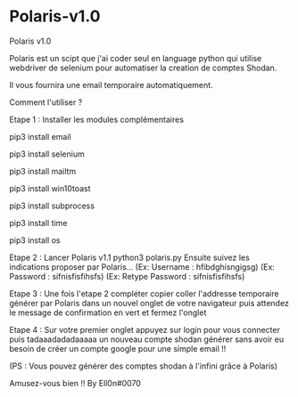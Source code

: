 # Polaris-v1.0
Polaris v1.0  

Polaris est un scipt que j'ai coder seul en language python qui utilise webdriver de selenium pour automatiser la creation de comptes Shodan.

Il vous fournira une email temporaire automatiquement.  

Comment l'utiliser ?  

Etape 1 : Installer les modules complémentaires  

pip3 install email 

pip3 install selenium 

pip3 install mailtm 

pip3 install win10toast 

pip3 install subprocess 

pip3 install time 

pip3 install os  

Etape 2 : Lancer Polaris v1.1  python3 polaris.py  Ensuite suivez les indications proposer par Polaris...  (Ex: Username : hfibdghisngigsg) (Ex: Password : sifnisfisfihsfs) (Ex: Retype Password : sifnisfisfihsfs)  

Etape 3 : Une fois l'etape 2 compléter copier coller l'addresse temporaire  générer par Polaris dans un nouvel onglet de votre navigateur puis attendez le message de confirmation en vert et fermez l'onglet  

Etape 4 : Sur votre premier onglet appuyez sur login pour vous connecter puis tadaaadadadaaaaa un nouveau compte shodan générer sans avoir eu besoin  de créer un compte google pour une simple email !!  

(PS : Vous pouvez générer des comptes shodan à l'infini grâce à Polaris)  

Amusez-vous bien !! 
By Ell0n#0070
